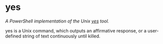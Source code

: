 yes
===

_A PowerShell implementation of the Unix [yes](http://en.wikipedia.org/wiki/Yes_(Unix)) tool._

yes is a Unix command, which outputs an affirmative response, or a user-defined string of text continuously until killed.
